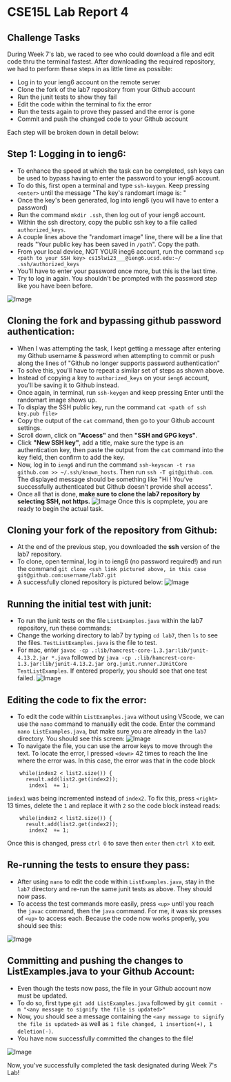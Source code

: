 # CSE15L Lab Report 4
## Challenge Tasks

During Week 7's lab, we raced to see who could download a file and edit code thru the terminal fastest. After downloading the required repository, we had to perform these steps in as little time as possible:

- Log in to your ieng6 account on the remote server
- Clone the fork of the lab7 repository from your Github account
- Run the junit tests to show they fail
- Edit the code within the terminal to fix the error
- Run the tests again to prove they passed and the error is gone
- Commit and push the changed code to your Github account

Each step will be broken down in detail below:

## Step 1: Logging in to ieng6:


- To enhance the speed at which the task can be completed, ssh keys can be used to bypass having to enter the password to your ieng6 account.
- To do this, first open a terminal and type `ssh-keygen`. Keep pressing `<enter>` until the message "The key's randomart image is: "
- Once the key's been generated, log into ieng6 (you will have to enter a password)
- Run the command `mkdir .ssh`, then log out of your ieng6 account.
- Within the ssh directory, copy the public ssh key to a file called `authorized_keys`. 
- A couple lines above the "randomart image" line, there will be a line that reads "Your public key has been saved in `/path`". Copy the path.
- From your local device, NOT YOUR ineg6 account, run the command `scp <path to your SSH key> cs15lwi23___@ieng6.ucsd.edu:~/ .ssh/authorized_keys`
- You'll have to enter your password once more, but this is the last time. 
- Try to log in again. You shouldn't be prompted with the password step like you have been before.

![Image](https://i.imgur.com/KAQcJXI.png)




## Cloning the fork and bypassing github password authentication:

- When I was attempting the task, I kept getting a message after entering my Github username & password when attempting to commit or push along the lines of "Github no longer supports password authentication"
- To solve this, you'll have to repeat a similar set of steps as shown above. 
- Instead of copying a key to `authorized_keys` on your `ieng6` account, you'll be saving it to Github instead.
- Once again, in terminal, run `ssh-keygen` and keep pressing Enter until the randomart image shows up.
- To display the SSH public key, run the command `cat <path of ssh key.pub file>`
- Copy the output of the `cat` command, then go to your Github account settings.
- Scroll down, click on **"Access"** and then **"SSH and GPG keys"**.
- Click **"New SSH key"**, add a title, make sure the type is an authentication key, then paste the output from the `cat` command into the key field, then confirm to add the key.
- Now, log in to `ieng6` and run the command `ssh-keyscan -t rsa github.com >> ~/.ssh/known_hosts`. Then run `ssh -T git@github.com`. The displayed message should be something like "Hi <user>! You've successfully authenticated but Github doesn't provide shell access".
- Once all that is done, **make sure to clone the lab7 repository by selecting SSH, not https.**
![Image](https://i.imgur.com/LSrqjq9.png)
Once this is copmplete, you are ready to begin the actual task.

## Cloning your fork of the repository from Github:

- At the end of the previous step, you downloaded the **ssh** version of the lab7 repository. 
- To clone, open terminal, log in to ieng6 (no password required!) and run the command `git clone <ssh link pictured above, in this case git@github.com:username/lab7.git`
- A successfully cloned repository is pictured below:
![Image](https://i.imgur.com/XwnBqzL.png)


## Running the initial test with junit:
- To run the junit tests on the file `ListExamples.java` within the lab7 repository, run these commands:
- Change the working directory to lab7 by typing `cd lab7`, then `ls` to see the files. `TestListExamples.java` is the file to test.
- For mac, enter `javac -cp .:lib/hamcrest-core-1.3.jar:lib/junit-4.13.2.jar *.java` followed by `java -cp .:lib/hamcrest-core-1.3.jar:lib/junit-4.13.2.jar org.junit.runner.JUnitCore TestListExamples`. If entered properly, you should see that one test failed. 
![Image](https://i.imgur.com/RS4W5DL.png)

## Editing the code to fix the error:
- To edit the code within `ListExamples.java` without using VScode, we can use the `nano` command to manually edit the code. Enter the command `nano ListExamples.java`, but make sure you are already in the `lab7` directory. You should see this screen:
![Image](https://i.imgur.com/CP2NE7r.png)
- To navigate the file, you can use the arrow keys to move through the text. To locate the error, I pressed `<down>` 42 times to reach the line where the error was. In this case, the error was that in the code block
```
    while(index2 < list2.size()) {
      result.add(list2.get(index2));
       index1  += 1;
```
`index1` was being incremented instead of `index2`. To fix this, press `<right>` 13 times, delete the `1` and replace it with `2` so the code block instead reads:
```
    while(index2 < list2.size()) {
      result.add(list2.get(index2));
       index2  += 1;
```
Once this is changed, press `ctrl O` to save then `enter` then `ctrl X` to exit.

## Re-running the tests to ensure they pass:

- After using `nano` to edit the code within `ListExamples.java`, stay in the `lab7` directory and re-run the same junit tests as above. They should now pass. 
- To access the test commands more easily, press `<up>` until you reach the `javac` command, then the `java` command. For me, it was six presses of `<up>` to access each. Because the code now works properly, you should see this:

![Image](https://i.imgur.com/6g3hovR.png)

## Committing and pushing the changes to ListExamples.java to your Github Account:
- Even though the tests now pass, the file in your Github account now must be updated. 
- To do so, first type `git add ListExamples.java` followed by `git commit -m "<any message to signify the file is updated>"`
- Now, you should see a message containing the `<any message to signify the file is updated>` as well as `1 file changed, 1 insertion(+), 1 deletion(-)`. 
- You have now successfully committed the changes to the file!

![Image](https://i.imgur.com/RQ9TDRC.png)

Now, you've successfully completed the task designated during Week 7's Lab!
